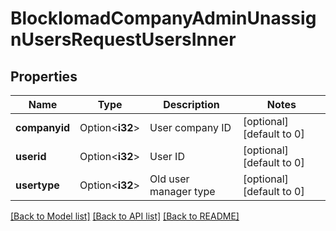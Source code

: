 # BlockIomadCompanyAdminUnassignUsersRequestUsersInner

## Properties

Name | Type | Description | Notes
------------ | ------------- | ------------- | -------------
**companyid** | Option<**i32**> | User company ID | [optional][default to 0]
**userid** | Option<**i32**> | User ID | [optional][default to 0]
**usertype** | Option<**i32**> | Old user manager type | [optional][default to 0]

[[Back to Model list]](../README.md#documentation-for-models) [[Back to API list]](../README.md#documentation-for-api-endpoints) [[Back to README]](../README.md)


